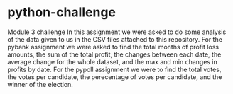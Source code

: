 # python-challenge
Module 3 challenge
In this assignment we were asked to do some analysis of the data given to us in the CSV files attached to this repository. 
For the pybank assignment we were asked to find the total months of profit loss amounts, the sum of the total profit, the changes between each date, the average change for the whole dataset, and the max and min changes in profits by date.
For the pypoll assignment we were to find the total votes, the votes per candidate, the perecentage of votes per candidate, and the winner of the election.
